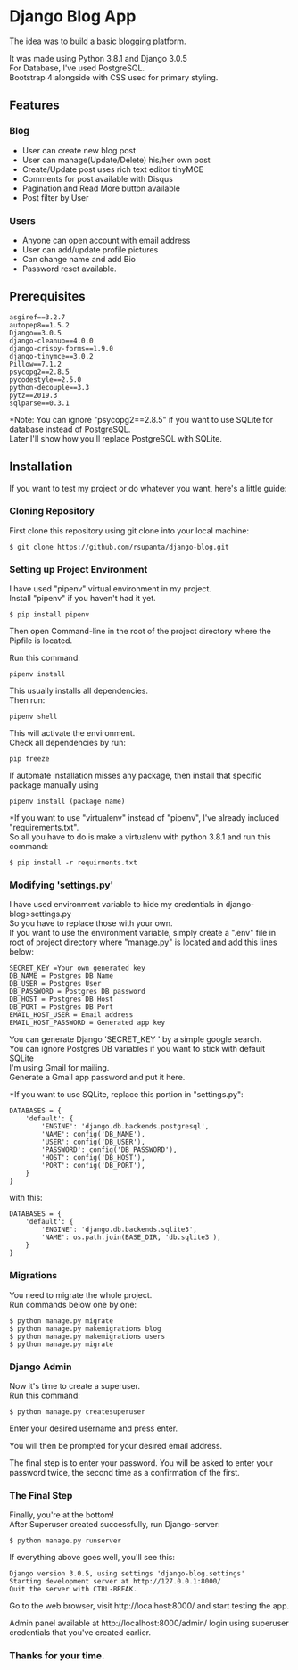 # Django Blog App

The idea was to build a basic blogging platform.

It was made using Python 3.8.1 and Django 3.0.5<br/>
For Database, I've used PostgreSQL.<br/>
Bootstrap 4 alongside with CSS used for primary styling.

## Features

### Blog

- User can create new blog post
- User can manage(Update/Delete) his/her own post
- Create/Update post uses rich text editor tinyMCE
- Comments for post available with Disqus
- Pagination and Read More button available
- Post filter by User

### Users

- Anyone can open account with email address
- User can add/update profile pictures
- Can change name and add Bio
- Password reset available.

## Prerequisites

```
asgiref==3.2.7
autopep8==1.5.2
Django==3.0.5
django-cleanup==4.0.0
django-crispy-forms==1.9.0
django-tinymce==3.0.2
Pillow==7.1.2
psycopg2==2.8.5
pycodestyle==2.5.0
python-decouple==3.3
pytz==2019.3
sqlparse==0.3.1

```

\*Note: You can ignore "psycopg2==2.8.5" if you want to use SQLite for database instead of PostgreSQL.<br/> Later I'll show how you'll replace PostgreSQL with SQLite.

## Installation

If you want to test my project or do whatever you want, here's a little guide:

### Cloning Repository

First clone this repository using git clone into your local machine:

```
$ git clone https://github.com/rsupanta/django-blog.git
```

### Setting up Project Environment

I have used "pipenv" virtual environment in my project.<br/>
Install "pipenv" if you haven't had it yet.

```
$ pip install pipenv
```

Then open Command-line in the root of the project directory where the Pipfile is located.<br/>

Run this command:

```
pipenv install
```

This usually installs all dependencies.<br/>
Then run:

```
pipenv shell
```

This will activate the environment.<br/>
Check all dependencies by run:

```
pip freeze
```

If automate installation misses any package, then install that specific package manually using

```
pipenv install (package name)
```

\*If you want to use "virtualenv" instead of "pipenv", I've already included "requirements.txt".<br/>
So all you have to do is make a virtualenv with python 3.8.1 and run this command:

```
$ pip install -r requirments.txt
```

<!-- Run the Test -->

### Modifying 'settings.py'

I have used environment variable to hide my credentials in
django-blog>settings.py <br/>
So you have to replace those with your own.<br/>
If you want to use the environment variable, simply create a ".env" file in root of project directory where "manage.py" is located and add this lines below:

```
SECRET_KEY =Your own generated key
DB_NAME = Postgres DB Name
DB_USER = Postgres User
DB_PASSWORD = Postgres DB password
DB_HOST = Postgres DB Host
DB_PORT = Postgres DB Port
EMAIL_HOST_USER = Email address
EMAIL_HOST_PASSWORD = Generated app key
```

You can generate Django 'SECRET_KEY ' by a simple google search.<br/>
You can ignore Postgres DB variables if you want to stick with default SQLite<br/>
I'm using Gmail for mailing.<br/>
Generate a Gmail app password and put it here.<br/>

\*If you want to use SQLite, replace this portion in "settings.py":

```
DATABASES = {
    'default': {
        'ENGINE': 'django.db.backends.postgresql',
        'NAME': config('DB_NAME'),
        'USER': config('DB_USER'),
        'PASSWORD': config('DB_PASSWORD'),
        'HOST': config('DB_HOST'),
        'PORT': config('DB_PORT'),
    }
}
```

with this:

```
DATABASES = {
    'default': {
        'ENGINE': 'django.db.backends.sqlite3',
        'NAME': os.path.join(BASE_DIR, 'db.sqlite3'),
    }
}
```

### Migrations

You need to migrate the whole project.<br/>
Run commands below one by one:

```
$ python manage.py migrate
$ python manage.py makemigrations blog
$ python manage.py makemigrations users
$ python manage.py migrate
```

### Django Admin

Now it's time to create a superuser.<br/>
Run this command:

```
$ python manage.py createsuperuser
```

Enter your desired username and press enter.

You will then be prompted for your desired email address.

The final step is to enter your password. You will be asked to enter your password twice, the second time as a confirmation of the first.

### The Final Step

Finally, you're at the bottom!<br/>
After Superuser created successfully, run Django-server:

```
$ python manage.py runserver
```

If everything above goes well, you'll see this:

```
Django version 3.0.5, using settings 'django-blog.settings'
Starting development server at http://127.0.0.1:8000/
Quit the server with CTRL-BREAK.
```

Go to the web browser, visit http://localhost:8000/ and start testing the app.<br/>

Admin panel available at http://localhost:8000/admin/ login using superuser credentials that you've created earlier.

### Thanks for your time.
